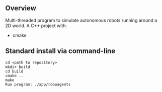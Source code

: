 ## Overview

Multi-threaded program to simulate autonomous robots running around a 2D world. A C++ project with:

- cmake

## Standard install via command-line
```
cd <path to repository>
mkdir build
cd build
cmake ..
make
Run program: ./app/roboagents
```
